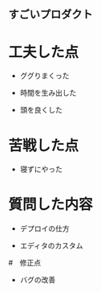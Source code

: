 ## すごいプロダクト

# 工夫した点

- ググりまくった

- 時間を生み出した

- 頭を良くした

# 苦戦した点

- 寝ずにやった

# 質問した内容

- デプロイの仕方

- エディタのカスタム

#　修正点

- バグの改善